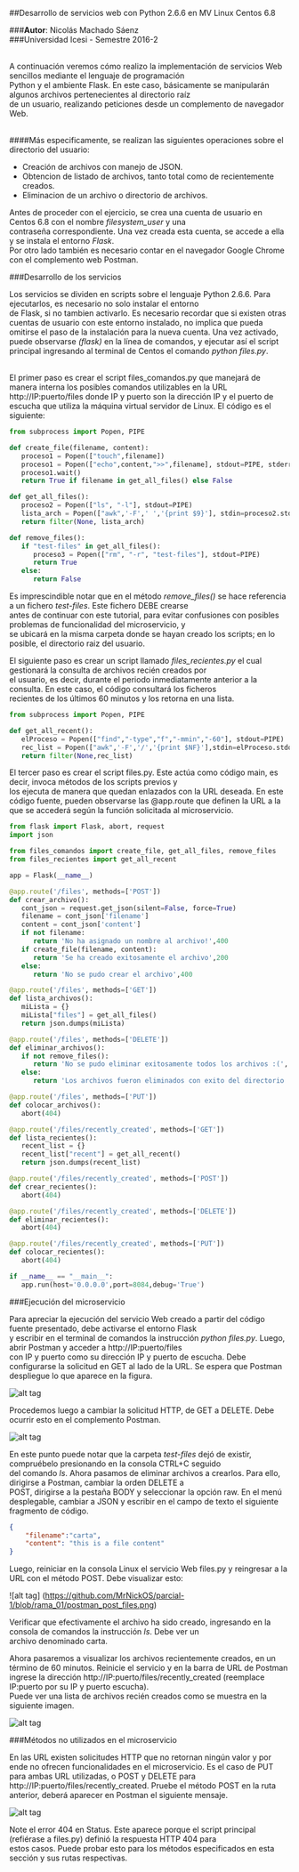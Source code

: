 ##Desarrollo de servicios web con Python 2.6.6 en MV Linux Centos 6.8<br>

###<b>Autor</b>: Nicolás Machado Sáenz<br>
###Universidad Icesi - Semestre 2016-2<br><br>

A continuación veremos cómo realizo la implementación de servicios Web sencillos mediante el lenguaje de programación<br>
Python y el ambiente Flask. En este caso, básicamente se manipularán algunos archivos pertenecientes al directorio raíz<br>
de un usuario, realizando peticiones desde un complemento de navegador Web.<br><br>

####Más especificamente, se realizan las siguientes operaciones sobre el directorio del usuario:<br>
* Creación de archivos con manejo de JSON.
* Obtencion de listado de archivos, tanto total como de recientemente creados.
* Eliminacion de un archivo o directorio de archivos.
      
Antes de proceder con el ejercicio, se crea una cuenta de usuario en Centos 6.8 con el nombre <i>filesystem_user</i> y una<br>
contraseña correspondiente. Una vez creada esta cuenta, se accede a ella y se instala el entorno <i>Flask</i>.<br>
Por otro lado también es necesario contar en el navegador Google Chrome con el complemento web Postman.<br>

###Desarrollo de los servicios<br>

Los servicios se dividen en scripts sobre el lenguaje Python 2.6.6. Para ejecutarlos, es necesario no solo instalar el entorno<br>
de Flask, si no tambien activarlo. Es necesario recordar que si existen otras cuentas de usuario con este entorno instalado, no
implica que pueda omitirse el paso de la instalación para la nueva cuenta. Una vez activado, puede observarse <i>(flask)</i> en la
línea de comandos, y ejecutar así el script principal ingresando al terminal de Centos el comando <i>python files.py</i>.<br><br>

El primer paso es crear el script files_comandos.py que manejará de manera interna los posibles comandos utilizables en la URL
http://IP:puerto/files donde IP y puerto son la dirección IP y el puerto de escucha que utiliza la máquina virtual servidor de
Linux. El código es el siguiente:

```python
from subprocess import Popen, PIPE

def create_file(filename, content):
   proceso1 = Popen(["touch",filename])
   proceso1 = Popen(["echo",content,">>",filename], stdout=PIPE, stderr=PIPE)
   proceso1.wait()
   return True if filename in get_all_files() else False

def get_all_files():
   proceso2 = Popen(["ls", "-l"], stdout=PIPE)
   lista_arch = Popen(["awk",'-F',' ','{print $9}'], stdin=proceso2.stdout, stdout=PIPE).communicate()[0].split('\n')
   return filter(None, lista_arch)

def remove_files():
   if "test-files" in get_all_files():
      proceso3 = Popen(["rm", "-r", "test-files"], stdout=PIPE)
      return True
   else:
      return False
```
Es imprescindible notar que en el método <i>remove_files()</i> se hace referencia a un fichero <i>test-files</i>. Este fichero DEBE crearse<br>
antes de continuar con este tutorial, para evitar confusiones con posibles problemas de funcionalidad del microservicio, y<br>
se ubicará en la misma carpeta donde se hayan creado los scripts; en lo posible, el directorio raiz del usuario.<br>

El siguiente paso es crear un script llamado <i>files_recientes.py</i> el cual gestionará la consulta de archivos recién creados por<br>
el usuario, es decir, durante el periodo inmediatamente anterior a la consulta. En este caso, el código consultará los ficheros<br>
recientes de los últimos 60 minutos y los retorna en una lista.

```python
from subprocess import Popen, PIPE

def get_all_recent():
   elProceso = Popen(["find","-type","f","-mmin","-60"], stdout=PIPE)
   rec_list = Popen(["awk",'-F','/','{print $NF}'],stdin=elProceso.stdout, stdout=PIPE).communicate()[0].split('\n')
   return filter(None,rec_list)
```

El tercer paso es crear el script files.py. Este actúa como código main, es decir, invoca métodos de los scripts previos y<br>
los ejecuta de manera que quedan enlazados con la URL deseada. En este código fuente, pueden observarse las @app.route que
definen la URL a la que se accederá según la función solicitada al microservicio.<br>
```python
from flask import Flask, abort, request
import json

from files_comandos import create_file, get_all_files, remove_files
from files_recientes import get_all_recent

app = Flask(__name__)

@app.route('/files', methods=['POST'])
def crear_archivo():
   cont_json = request.get_json(silent=False, force=True)
   filename = cont_json['filename']
   content = cont_json['content']
   if not filename:
      return 'No ha asignado un nombre al archivo!',400
   if create_file(filename, content):
      return 'Se ha creado exitosamente el archivo',200
   else:
      return 'No se pudo crear el archivo',400

@app.route('/files', methods=['GET'])
def lista_archivos():
   miLista = {}
   miLista["files"] = get_all_files()
   return json.dumps(miLista)

@app.route('/files', methods=['DELETE'])
def eliminar_archivos():
   if not remove_files():
      return 'No se pudo eliminar exitosamente todos los archivos :(', 400
   else:
      return 'Los archivos fueron eliminados con exito del directorio :)', 200

@app.route('/files', methods=['PUT'])
def colocar_archivos():
   abort(404)

@app.route('/files/recently_created', methods=['GET'])
def lista_recientes():
   recent_list = {}
   recent_list["recent"] = get_all_recent()
   return json.dumps(recent_list)

@app.route('/files/recently_created', methods=['POST'])
def crear_recientes():
   abort(404)

@app.route('/files/recently_created', methods=['DELETE'])
def eliminar_recientes():
   abort(404)

@app.route('/files/recently_created', methods=['PUT'])
def colocar_recientes():
   abort(404)

if __name__ == "__main__":
   app.run(host='0.0.0.0',port=8084,debug='True')
```

###Ejecución del microservicio<br>

Para apreciar la ejecución del servicio Web creado a partir del código fuente presentado, debe activarse el entorno Flask<br>
y escribir en el terminal de comandos la instrucción <i>python files.py</i>. Luego, abrir Postman y acceder a http://IP:puerto/files<br> con IP y puerto como su dirección IP y puerto de escucha. Debe configurarse la solicitud en GET al lado de la URL. Se espera
que Postman despliegue lo que aparece en la figura.<br>

![alt tag](https://github.com/MrNickOS/parcial-1/blob/rama_01/postman_get_files.png)

Procedemos luego a cambiar la solicitud HTTP, de GET a DELETE. Debe ocurrir esto en el complemento Postman.<br>

![alt tag](https://github.com/MrNickOS/parcial-1/blob/rama_01/postman_delete.png)

En este punto puede notar que la carpeta <i>test-files</i> dejó de existir, compruébelo presionando en la consola CTRL+C seguido<br>
del comando <i>ls</i>. Ahora pasamos de eliminar archivos a crearlos. Para ello, dirigirse a Postman, cambiar la orden DELETE a<br>
POST, dirigirse a la pestaña BODY y seleccionar la opción raw. En el menú desplegable, cambiar a JSON y escribir en el campo de
texto el siguiente fragmento de código.

```json
{
	"filename":"carta",
	"content": "this is a file content"
}
```

Luego, reiniciar en la consola Linux el servicio Web files.py y reingresar a la URL con el método POST. Debe visualizar esto:

![alt tag] (https://github.com/MrNickOS/parcial-1/blob/rama_01/postman_post_files.png)

Verificar que efectivamente el archivo ha sido creado, ingresando en la consola de comandos la instrucción <i>ls</i>. Debe ver un<br>
archivo denominado carta.<br>

Ahora pasaremos a visualizar los archivos recientemente creados, en un término de 60 minutos. Reinicie el servicio y en la barra
de URL de Postman ingrese la dirección http://IP:puerto/files/recently_created (reemplace IP:puerto por su IP y puerto escucha).<br>
Puede ver una lista de archivos recién creados como se muestra en la siguiente imagen.<br>

![alt tag](https://github.com/MrNickOS/parcial-1/blob/rama_01/postman_get_files_recent.png)

###Métodos no utilizados en el microservicio

En las URL existen solicitudes HTTP que no retornan ningún valor y por ende no ofrecen funcionalidades en el microservicio.
Es el caso de PUT para ambas URL utilizadas, o POST y DELETE para http://IP:puerto/files/recently_created. Pruebe el método
POST en la ruta anterior, deberá aparecer en Postman el siguiente mensaje.

![alt tag](https://github.com/MrNickOS/parcial-1/blob/rama_01/postman_post_recent_404.png)

Note el error 404 en Status. Este aparece porque el script principal (refiérase a files.py) definió la respuesta HTTP 404 para<br>
estos casos. Puede probar esto para los métodos especificados en esta sección y sus rutas respectivas.
